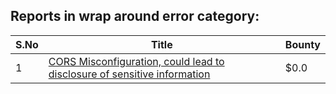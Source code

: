 ## Reports in wrap around error category:
| S.No | Title | Bounty |
| ---- | ----- | ------ |
| 1 | [CORS Misconfiguration, could lead to disclosure of sensitive information](https://hackerone.com/reports/1199527) | $0.0 |